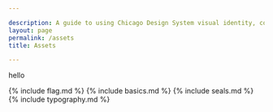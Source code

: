 ```yaml
---

description: A guide to using Chicago Design System visual identity, code, and methods.
layout: page
permalink: /assets
title: Assets

---
```


hello

{% include flag.md %}
{% include basics.md %}
{% include seals.md %}
{% include typography.md %}
